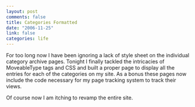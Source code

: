 ```yaml
--- 
layout: post
comments: false
title: Categories Formatted
date: "2006-11-25"
link: false
categories: life
---
```

For too long now I have been ignoring a lack of style sheet on the individual category archive pages. Tonight I finally tackled the intricacies of MoveableType tags and CSS and built a proper page to display all the entries for each of the categories on my site. As a bonus these pages now include the code necessary for my page tracking system to track their views.

Of course now I am itching to revamp the entire site.
